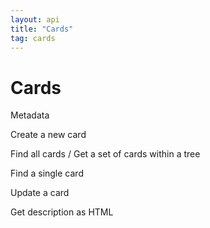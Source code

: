 ```yaml
---
layout: api
title: "Cards"
tag: cards
---
```

Cards
========
Metadata	

Create a new card	

Find all cards / Get a set of cards within a tree	

Find a single card	

Update a card	

Get description as HTML